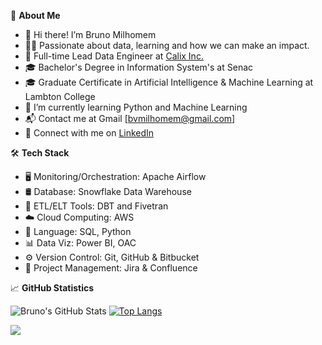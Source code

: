 📖 **About Me**

- :wave: Hi there! I’m Bruno Milhomem
- :man_technologist: Passionate about data, learning and how we can make an impact.
- :briefcase: Full-time Lead Data Engineer at [Calix Inc.](https://www.linkedin.com/company/brfconsulting/)
- :mortar_board: Bachelor's Degree in Information System's at Senac
- :mortar_board: Graduate Certificate in Artificial Intelligence & Machine Learning at Lambton College
- :seedling: I’m currently learning Python and Machine Learning
- :mailbox_with_mail: Contact me at Gmail [bvmilhomem@gmail.com]
- :link: Connect with me on [LinkedIn](https://www.linkedin.com/in/bmilhomem/)


:hammer_and_wrench: **Tech Stack**

- :desktop_computer: Monitoring/Orchestration: Apache Airflow
- 🛢  Database: Snowflake Data Warehouse
- :hammer: ETL/ELT Tools: DBT and Fivetran
- :cloud: Cloud Computing: AWS
- :wrench:  Language: SQL, Python
- :bar_chart: Data Viz: Power BI, OAC
- :gear: Version Control: Git, GitHub & Bitbucket
- :memo: Project Management: Jira & Confluence


:chart_with_upwards_trend: **GitHub Statistics**

![Bruno's GitHub Stats](https://github-readme-stats.vercel.app/api?username=brunomilhomem&count_private=true&show_icons=true&theme=gruvbox)
[![Top Langs](https://github-readme-stats.vercel.app/api/top-langs/?username=brunomilhomem&langs_count=5&show_icons=true&theme=gruvbox)](https://github.com/brunomilhomem/github-readme-stats)



![](https://komarev.com/ghpvc/?username=brunomilhomem&color=green&style=flat-square&label=Total+Views)


<!---
brunomilhomem/brunomilhomem is a ✨ special ✨ repository because its `README.md` (this file) appears on your GitHub profile.
You can click the Preview link to take a look at your changes.
--->
